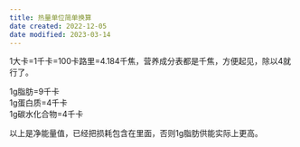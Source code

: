 ```yaml
---
title: 热量单位简单换算
date created: 2022-12-05
date modified: 2023-03-14
---
```


1大卡=1千卡=100卡路里=4.184千焦，营养成分表都是千焦，方便起见，除以4就行了。

1g脂肪=9千卡  
1g蛋白质=4千卡  
1g碳水化合物=4千卡

以上是净能量值，已经把损耗包含在里面，否则1g脂肪供能实际上更高。
